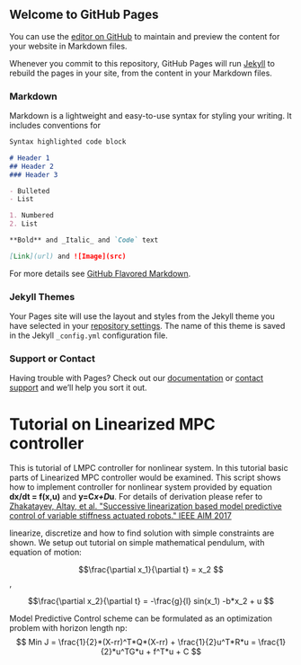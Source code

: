 <script type="text/javascript" async
  src="https://cdnjs.cloudflare.com/ajax/libs/mathjax/2.7.2/MathJax.js?config=TeX-MML-AM_CHTML">
</script>

## Welcome to GitHub Pages

You can use the [editor on GitHub](https://github.com/ARMSLab/lmpc-matlab/edit/master/README.md) to maintain and preview the content for your website in Markdown files.

Whenever you commit to this repository, GitHub Pages will run [Jekyll](https://jekyllrb.com/) to rebuild the pages in your site, from the content in your Markdown files.

### Markdown

Markdown is a lightweight and easy-to-use syntax for styling your writing. It includes conventions for

```markdown
Syntax highlighted code block

# Header 1
## Header 2
### Header 3

- Bulleted
- List

1. Numbered
2. List

**Bold** and _Italic_ and `Code` text

[Link](url) and ![Image](src)
```

For more details see [GitHub Flavored Markdown](https://guides.github.com/features/mastering-markdown/).

### Jekyll Themes

Your Pages site will use the layout and styles from the Jekyll theme you have selected in your [repository settings](https://github.com/ARMSLab/lmpc-matlab/settings). The name of this theme is saved in the Jekyll `_config.yml` configuration file.

### Support or Contact

Having trouble with Pages? Check out our [documentation](https://help.github.com/categories/github-pages-basics/) or [contact support](https://github.com/contact) and we’ll help you sort it out.

# Tutorial on Linearized MPC controller


This is tutorial of LMPC controller for nonlinear system. In this tutorial basic parts of Linearized MPC controller would be examined. This script shows how to implement controller for nonlinear system provided by equation **dx/dt = f(x,u)** and **y=C*x+D*u**. For details of derivation please refer to  [Zhakatayev, Altay, et al. "Successive linearization based model predictive control of variable stiffness actuated robots." IEEE AIM 2017](http://ieeexplore.ieee.org/document/8014275/)

linearize, discretize and how to find solution with simple constraints are shown. We setup out tutorial on simple mathematical pendulum, with equation of motion:

$$\frac{\partial x_1}{\partial t} = x_2 $$ ,

$$\frac{\partial x_2}{\partial t} = -\frac{g}{l} sin(x_1) -b*x_2 + u $$

 Model Predictive Control scheme can be formulated as an optimization problem with horizon length np:
$$ Min J = \frac{1}{2}*(X-rr)^T*Q*(X-rr) + \frac{1}{2}u^T*R*u = \frac{1}{2}*u^TG*u + f^T*u + C $$ 

